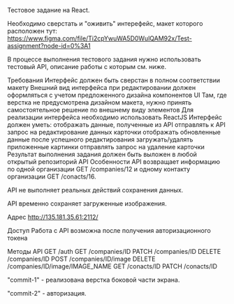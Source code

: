 Тестовое задание на React.

Необходимо сверстать и "оживить" интерефейс, макет которого расположен тут: https://www.figma.com/file/Ti2cpYwuWA5D0WulQAM92x/Test-assignment?node-id=0%3A1

В процессе выполнения тестового задания нужно использовать тестовый API, описание работы с которым см. ниже.

Требования
Интерфейс должен быть сверстан в полном соответствии макету
Внешний вид интерфейса при редактировании должен оформляться с учетом предложенного дизайна компонентов UI
Там, где верстка не предусмотрена дизайном макета, нужно принять самостоятельное решение по внешнему виду элементов
Для реализации интерфейса необходимо использовать ReactJS
Интерфейс должен уметь:
отображать данные, полученные из API
отправлять к API запрос на редактирование данных карточки
отображать обновленные данные после успешного редактирования
загружать/удалять приложенные картинки
отправлять запрос на удаление карточки
Результат выполнения задания должен быть выложен в любой открытый репозиторий
API
Особенности
API возвращает информацию по одной организации GET /companies/12 и одному контакту организации GET /conacts/16.

API не выполняет реальных действий сохранения данных.

API временно сохраняет загруженные изображения.

Адрес
http://135.181.35.61:2112/

Доступ
Работа с API возможна после получения авторизационного токена

Методы API
GET /auth
GET /companies/ID
PATCH /companies/ID
DELETE /companies/ID
POST /companies/ID/image
DELETE /companies/ID/image/IMAGE_NAME
GET /conacts/ID
PATCH /conacts/ID

"commit-1" - реализована верстка боковой части экрана.

"commit-2" - авторизация.